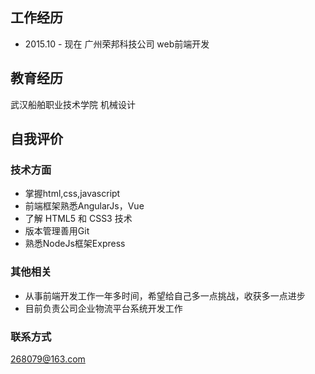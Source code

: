 ## 工作经历
- 2015.10 - 现在 广州荣邦科技公司 web前端开发

## 教育经历

武汉船舶职业技术学院 机械设计

## 自我评价
### 技术方面
- 掌握html,css,javascript
- 前端框架熟悉AngularJs，Vue
- 了解 HTML5 和 CSS3 技术
- 版本管理善用Git
- 熟悉NodeJs框架Express

### 其他相关
- 从事前端开发工作一年多时间，希望给自己多一点挑战，收获多一点进步
- 目前负责公司企业物流平台系统开发工作


### 联系方式
<268079@163.com>
